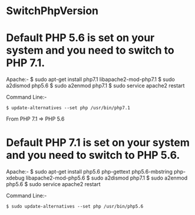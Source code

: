 # SwitchPhpVersion

# Default PHP 5.6 is set on your system and you need to switch to PHP 7.1.

Apache:-
    $ sudo apt-get install php7.1 libapache2-mod-php7.1
    $ sudo a2dismod php5.6
    $ sudo a2enmod php7.1
    $ sudo service apache2 restart
    
Command Line:-

    $ update-alternatives --set php /usr/bin/php7.1
    
From PHP 7.1 => PHP 5.6

# Default PHP 7.1 is set on your system and you need to switch to PHP 5.6.

Apache:-
    $ sudo apt-get install php5.6  php-gettext php5.6-mbstring php-xdebug libapache2-mod-php5.6
    $ sudo a2dismod php7.1
    $ sudo a2enmod php5.6
    $ sudo service apache2 restart
    
Command Line:-

    $ sudo update-alternatives --set php /usr/bin/php5.6

